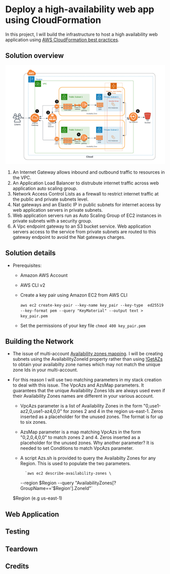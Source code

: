 # Deploy a high-availability web app using CloudFormation
In this project, I will build the infrastructure to host a high availability web application using [AWS CloudFormation best practices](https://docs.aws.amazon.com/AWSCloudFormation/latest/UserGuide/best-practices.html).

## Solution overview

![AWS Architecture diagram](/docs/images/cfn_arch.png)

1. An Internet Gateway allows inbound and outbound traffic to resources in the VPC.
2. An Application Load Balancer to distrubute internet traffic across web application auto scaling group.
3. Network Access Control Lists as a firewall to restrict internet traffic at the public and private subnets level.
4. Nat gateways and an Elastic IP in public subnets for internet access by web application servers in private subnets.
5. Web application servers run as Auto Scaling Group of EC2 instances in private subnets with a security group.
6. A Vpc endpoint gateway to an S3 bucket service. Web application servers access to the service from private subnets are routed to this gateway endpoint to avoid the Nat gateways charges.

## Solution details
- Prerequisites:
    - Amazon AWS Account
    - AWS CLI v2
    - Create a key pair using Amazon EC2 from AWS CLI

        `aws ec2 create-key-pair --key-name key_pair --key-type  ed25519         
            --key-format pem --query "KeyMaterial" --output text > key_pair.pem`
    
    - Set the permissions of your key file
    `chmod 400 key_pair.pem`

## Building the Network
- The issue of multi-account [Availability zones mapping](https://aws.amazon.com/premiumsupport/knowledge-center/vpc-map-cross-account-availability-zones/). I will be creating subnets using the AvailabilityZoneId property rather than
using [!GetAZs](https://docs.aws.amazon.com/AWSCloudFormation/latest/UserGuide/intrinsic-function-reference-getavailabilityzones.html) to obtain your availabilty zone names which may not match the unique zone Ids in your multi-account.
- For this reason I will use two matching parameters in my stack creation to deal with this issue. The VpcAzs and AzsMap parameters. It guarantees that the unique Availability Zones Ids are always used even if their Availability Zones names are different in your various account.
    - VpcAzs parameter is a list of Availability Zones in the form "0,use1-az2,0,use1-az4,0,0" for zones 2 and 4 in the region us-east-1. Zeros inserted as a placeholder for the unused zones. The format is for up to six zones.
    - AzsMap parameter is a map matching VpcAzs in the form "0,2,0,4,0,0" to match zones 2 and 4. Zeros inserted as a placeholder for the unused zones. Why another parameter? It is needed to set Conditions to match VpcAzs parameter.
    - A script Azs.sh is provided to query the Availabilty Zones for any Region. This is used to populate the two parameters.

            `aws ec2 describe-availability-zones \
        --region $Region --query "AvailabilityZones[?GroupName=='$Region'].ZoneId"`
        
    $Region (e.g us-east-1)


## Web Application 

## Testing


## Teardown


## Credits
